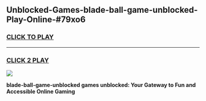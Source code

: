 
## Unblocked-Games-blade-ball-game-unblocked-Play-Online-#79xo6
<h3>
<a href="https://premium.freeplayer.one?title=blade-ball-game-unblocked&ref=27F">CLICK TO PLAY</a></h3>
<hr>

<h3>
<a href="https://premium.freeplayer.one?title=blade-ball-game-unblocked&ref=27F">CLICK 2 PLAY</a>
  
</h3>

<a href="https://premium.freeplayer.one?title=blade-ball-game-unblocked&ref=27F"><img src="https://clearcache.store/games.png"></a>


**blade-ball-game-unblocked games unblocked: Your Gateway to Fun and Accessible Online Gaming**

